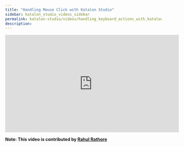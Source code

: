 ```yaml
---
title: "Handling Mouse Click with Katalon Studio"
sidebar: katalon_studio_videos_sidebar
permalink: katalon-studio/videos/handling_keyboard_actions_with_katalon_studio.html  
description: 
---
```

<iframe width="560" height="315" src="https://www.youtube.com/embed/TWpj_kB3RgA" title="YouTube video player" frameborder="0" allow="accelerometer; autoplay; clipboard-write; encrypted-media; gyroscope; picture-in-picture" allowfullscreen></iframe>

**Note: This video is contributed by [Rahul Rathore](https://www.youtube.com/user/fluxay44)**
